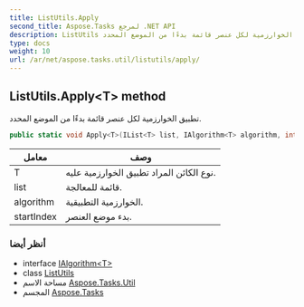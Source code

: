 ```yaml
---
title: ListUtils.Apply
second_title: Aspose.Tasks لمرجع .NET API
description: ListUtils طريقة. تطبيق الخوارزمية لكل عنصر قائمة بدءًا من الموضع المحدد.
type: docs
weight: 10
url: /ar/net/aspose.tasks.util/listutils/apply/
---
```

## ListUtils.Apply&lt;T&gt; method

تطبيق الخوارزمية لكل عنصر قائمة بدءًا من الموضع المحدد.

```csharp
public static void Apply<T>(IList<T> list, IAlgorithm<T> algorithm, int startIndex)
```

| معامل | وصف |
| --- | --- |
| T | نوع الكائن المراد تطبيق الخوارزمية عليه. |
| list | قائمة للمعالجة. |
| algorithm | الخوارزمية التطبيقية. |
| startIndex | بدء موضع العنصر. |

### أنظر أيضا

* interface [IAlgorithm&lt;T&gt;](../../ialgorithm-1/)
* class [ListUtils](../)
* مساحة الاسم [Aspose.Tasks.Util](../../listutils/)
* المجسم [Aspose.Tasks](../../../)


